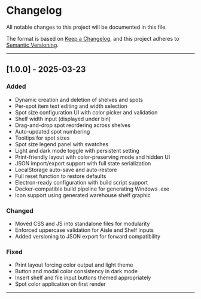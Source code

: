# Changelog

All notable changes to this project will be documented in this file.

The format is based on [Keep a Changelog](https://keepachangelog.com/en/1.0.0/),
and this project adheres to [Semantic Versioning](https://semver.org/spec/v2.0.0.html).

---

## [1.0.0] - 2025-03-23
### Added
- Dynamic creation and deletion of shelves and spots
- Per-spot item text editing and width selection
- Spot size configuration UI with color picker and validation
- Shelf width input (displayed under bin)
- Drag-and-drop spot reordering across shelves
- Auto-updated spot numbering
- Tooltips for spot sizes
- Spot size legend panel with swatches
- Light and dark mode toggle with persistent setting
- Print-friendly layout with color-preserving mode and hidden UI
- JSON import/export support with full state serialization
- LocalStorage auto-save and auto-restore
- Full reset function to restore defaults
- Electron-ready configuration with build script support
- Docker-compatible build pipeline for generating Windows .exe
- Icon support using generated warehouse shelf graphic

### Changed
- Moved CSS and JS into standalone files for modularity
- Enforced uppercase validation for Aisle and Shelf inputs
- Added versioning to JSON export for forward compatibility

### Fixed
- Print layout forcing color output and light theme
- Button and modal color consistency in dark mode
- Insert shelf and file input buttons themed appropriately
- Spot color application on first render

---

